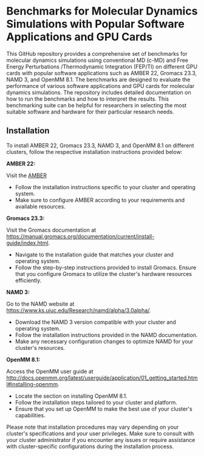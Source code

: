 
# Benchmarks for Molecular Dynamics Simulations with Popular Software Applications and GPU Cards

This GitHub repository provides a comprehensive set of benchmarks for molecular dynamics simulations using conventional MD (c-MD) and Free Energy Perturbations /Thermodynamic Integration (FEP/TI) on different GPU cards with popular software applications such as AMBER 22, Gromacs 23.3, NAMD 3, and OpenMM 8.1. The benchmarks are designed to evaluate the performance of various software applications and GPU cards for molecular dynamics simulations. The repository includes detailed documentation on how to run the benchmarks and how to interpret the results. This benchmarking suite can be helpful for researchers in selecting the most suitable software and hardware for their particular research needs.


## Installation

To install AMBER 22, Gromacs 23.3, NAMD 3, and OpenMM 8.1 on different clusters, follow the respective installation instructions provided below:

**AMBER 22:**

Visit the [AMBER](https://ambermd.org/Installation.php)
- Follow the installation instructions specific to your cluster and operating system.
- Make sure to configure AMBER according to your requirements and available resources.

**Gromacs 23.3:**

Visit the Gromacs documentation at https://manual.gromacs.org/documentation/current/install-guide/index.html.
- Navigate to the installation guide that matches your cluster and operating system.
- Follow the step-by-step instructions provided to install Gromacs.
Ensure that you configure Gromacs to utilize the cluster's hardware resources efficiently.

**NAMD 3:**

Go to the NAMD website at https://www.ks.uiuc.edu/Research/namd/alpha/3.0alpha/.
- Download the NAMD 3 version compatible with your cluster and operating system.
- Follow the installation instructions provided in the NAMD documentation.
- Make any necessary configuration changes to optimize NAMD for your cluster's resources.

**OpenMM 8.1:**

Access the OpenMM user guide at http://docs.openmm.org/latest/userguide/application/01_getting_started.html#installing-openmm.
- Locate the section on installing OpenMM 8.1.
- Follow the installation steps tailored to your cluster and platform.
- Ensure that you set up OpenMM to make the best use of your cluster's capabilities.

Please note that installation procedures may vary depending on your cluster's specifications and your user privileges. Make sure to consult with your cluster administrator if you encounter any issues or require assistance with cluster-specific configurations during the installation process.
